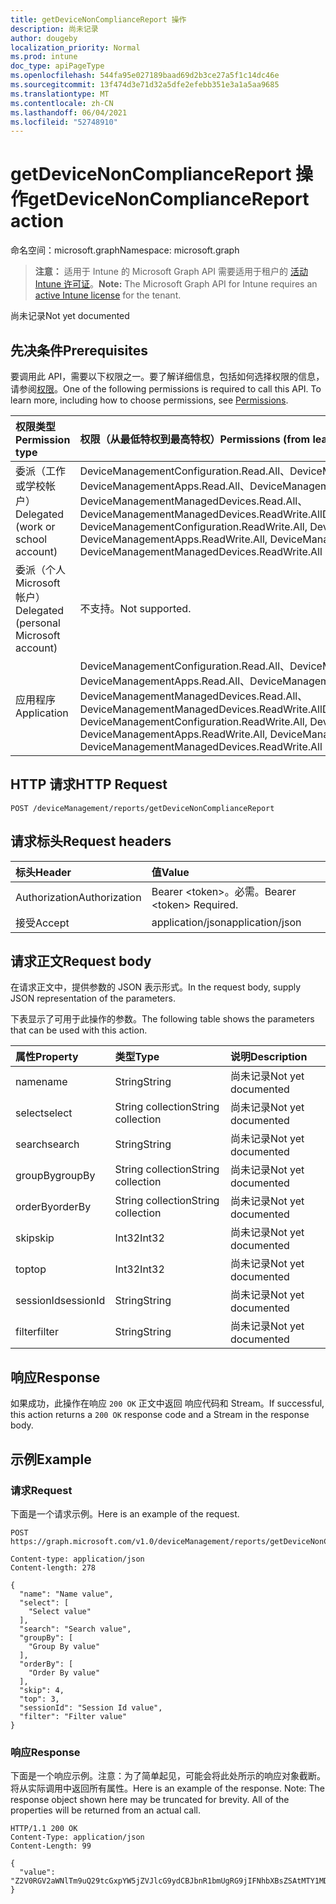 ```yaml
---
title: getDeviceNonComplianceReport 操作
description: 尚未记录
author: dougeby
localization_priority: Normal
ms.prod: intune
doc_type: apiPageType
ms.openlocfilehash: 544fa95e027189baad69d2b3ce27a5f1c14dc46e
ms.sourcegitcommit: 13f474d3e71d32a5dfe2efebb351e3a1a5aa9685
ms.translationtype: MT
ms.contentlocale: zh-CN
ms.lasthandoff: 06/04/2021
ms.locfileid: "52748910"
---
```

# <a name="getdevicenoncompliancereport-action"></a><span data-ttu-id="10d9e-103">getDeviceNonComplianceReport 操作</span><span class="sxs-lookup"><span data-stu-id="10d9e-103">getDeviceNonComplianceReport action</span></span>

<span data-ttu-id="10d9e-104">命名空间：microsoft.graph</span><span class="sxs-lookup"><span data-stu-id="10d9e-104">Namespace: microsoft.graph</span></span>

> <span data-ttu-id="10d9e-105">**注意：** 适用于 Intune 的 Microsoft Graph API 需要适用于租户的 [活动 Intune 许可证](https://go.microsoft.com/fwlink/?linkid=839381)。</span><span class="sxs-lookup"><span data-stu-id="10d9e-105">**Note:** The Microsoft Graph API for Intune requires an [active Intune license](https://go.microsoft.com/fwlink/?linkid=839381) for the tenant.</span></span>

<span data-ttu-id="10d9e-106">尚未记录</span><span class="sxs-lookup"><span data-stu-id="10d9e-106">Not yet documented</span></span>

## <a name="prerequisites"></a><span data-ttu-id="10d9e-107">先决条件</span><span class="sxs-lookup"><span data-stu-id="10d9e-107">Prerequisites</span></span>
<span data-ttu-id="10d9e-p101">要调用此 API，需要以下权限之一。要了解详细信息，包括如何选择权限的信息，请参阅[权限](/graph/permissions-reference)。</span><span class="sxs-lookup"><span data-stu-id="10d9e-p101">One of the following permissions is required to call this API. To learn more, including how to choose permissions, see [Permissions](/graph/permissions-reference).</span></span>

|<span data-ttu-id="10d9e-110">权限类型</span><span class="sxs-lookup"><span data-stu-id="10d9e-110">Permission type</span></span>|<span data-ttu-id="10d9e-111">权限（从最低特权到最高特权）</span><span class="sxs-lookup"><span data-stu-id="10d9e-111">Permissions (from least to most privileged)</span></span>|
|:---|:---|
|<span data-ttu-id="10d9e-112">委派（工作或学校帐户）</span><span class="sxs-lookup"><span data-stu-id="10d9e-112">Delegated (work or school account)</span></span>|<span data-ttu-id="10d9e-113">DeviceManagementConfiguration.Read.All、DeviceManagementConfiguration.ReadWrite.All、DeviceManagementApps.Read.All、DeviceManagementApps.ReadWrite.All、DeviceManagementManagedDevices.Read.All、DeviceManagementManagedDevices.ReadWrite.All</span><span class="sxs-lookup"><span data-stu-id="10d9e-113">DeviceManagementConfiguration.Read.All, DeviceManagementConfiguration.ReadWrite.All, DeviceManagementApps.Read.All, DeviceManagementApps.ReadWrite.All, DeviceManagementManagedDevices.Read.All, DeviceManagementManagedDevices.ReadWrite.All</span></span>|
|<span data-ttu-id="10d9e-114">委派（个人 Microsoft 帐户）</span><span class="sxs-lookup"><span data-stu-id="10d9e-114">Delegated (personal Microsoft account)</span></span>|<span data-ttu-id="10d9e-115">不支持。</span><span class="sxs-lookup"><span data-stu-id="10d9e-115">Not supported.</span></span>|
|<span data-ttu-id="10d9e-116">应用程序</span><span class="sxs-lookup"><span data-stu-id="10d9e-116">Application</span></span>|<span data-ttu-id="10d9e-117">DeviceManagementConfiguration.Read.All、DeviceManagementConfiguration.ReadWrite.All、DeviceManagementApps.Read.All、DeviceManagementApps.ReadWrite.All、DeviceManagementManagedDevices.Read.All、DeviceManagementManagedDevices.ReadWrite.All</span><span class="sxs-lookup"><span data-stu-id="10d9e-117">DeviceManagementConfiguration.Read.All, DeviceManagementConfiguration.ReadWrite.All, DeviceManagementApps.Read.All, DeviceManagementApps.ReadWrite.All, DeviceManagementManagedDevices.Read.All, DeviceManagementManagedDevices.ReadWrite.All</span></span>|

## <a name="http-request"></a><span data-ttu-id="10d9e-118">HTTP 请求</span><span class="sxs-lookup"><span data-stu-id="10d9e-118">HTTP Request</span></span>
<!-- {
  "blockType": "ignored"
}
-->
``` http
POST /deviceManagement/reports/getDeviceNonComplianceReport
```

## <a name="request-headers"></a><span data-ttu-id="10d9e-119">请求标头</span><span class="sxs-lookup"><span data-stu-id="10d9e-119">Request headers</span></span>
|<span data-ttu-id="10d9e-120">标头</span><span class="sxs-lookup"><span data-stu-id="10d9e-120">Header</span></span>|<span data-ttu-id="10d9e-121">值</span><span class="sxs-lookup"><span data-stu-id="10d9e-121">Value</span></span>|
|:---|:---|
|<span data-ttu-id="10d9e-122">Authorization</span><span class="sxs-lookup"><span data-stu-id="10d9e-122">Authorization</span></span>|<span data-ttu-id="10d9e-123">Bearer &lt;token&gt;。必需。</span><span class="sxs-lookup"><span data-stu-id="10d9e-123">Bearer &lt;token&gt; Required.</span></span>|
|<span data-ttu-id="10d9e-124">接受</span><span class="sxs-lookup"><span data-stu-id="10d9e-124">Accept</span></span>|<span data-ttu-id="10d9e-125">application/json</span><span class="sxs-lookup"><span data-stu-id="10d9e-125">application/json</span></span>|

## <a name="request-body"></a><span data-ttu-id="10d9e-126">请求正文</span><span class="sxs-lookup"><span data-stu-id="10d9e-126">Request body</span></span>
<span data-ttu-id="10d9e-127">在请求正文中，提供参数的 JSON 表示形式。</span><span class="sxs-lookup"><span data-stu-id="10d9e-127">In the request body, supply JSON representation of the parameters.</span></span>

<span data-ttu-id="10d9e-128">下表显示了可用于此操作的参数。</span><span class="sxs-lookup"><span data-stu-id="10d9e-128">The following table shows the parameters that can be used with this action.</span></span>

|<span data-ttu-id="10d9e-129">属性</span><span class="sxs-lookup"><span data-stu-id="10d9e-129">Property</span></span>|<span data-ttu-id="10d9e-130">类型</span><span class="sxs-lookup"><span data-stu-id="10d9e-130">Type</span></span>|<span data-ttu-id="10d9e-131">说明</span><span class="sxs-lookup"><span data-stu-id="10d9e-131">Description</span></span>|
|:---|:---|:---|
|<span data-ttu-id="10d9e-132">name</span><span class="sxs-lookup"><span data-stu-id="10d9e-132">name</span></span>|<span data-ttu-id="10d9e-133">String</span><span class="sxs-lookup"><span data-stu-id="10d9e-133">String</span></span>|<span data-ttu-id="10d9e-134">尚未记录</span><span class="sxs-lookup"><span data-stu-id="10d9e-134">Not yet documented</span></span>|
|<span data-ttu-id="10d9e-135">select</span><span class="sxs-lookup"><span data-stu-id="10d9e-135">select</span></span>|<span data-ttu-id="10d9e-136">String collection</span><span class="sxs-lookup"><span data-stu-id="10d9e-136">String collection</span></span>|<span data-ttu-id="10d9e-137">尚未记录</span><span class="sxs-lookup"><span data-stu-id="10d9e-137">Not yet documented</span></span>|
|<span data-ttu-id="10d9e-138">search</span><span class="sxs-lookup"><span data-stu-id="10d9e-138">search</span></span>|<span data-ttu-id="10d9e-139">String</span><span class="sxs-lookup"><span data-stu-id="10d9e-139">String</span></span>|<span data-ttu-id="10d9e-140">尚未记录</span><span class="sxs-lookup"><span data-stu-id="10d9e-140">Not yet documented</span></span>|
|<span data-ttu-id="10d9e-141">groupBy</span><span class="sxs-lookup"><span data-stu-id="10d9e-141">groupBy</span></span>|<span data-ttu-id="10d9e-142">String collection</span><span class="sxs-lookup"><span data-stu-id="10d9e-142">String collection</span></span>|<span data-ttu-id="10d9e-143">尚未记录</span><span class="sxs-lookup"><span data-stu-id="10d9e-143">Not yet documented</span></span>|
|<span data-ttu-id="10d9e-144">orderBy</span><span class="sxs-lookup"><span data-stu-id="10d9e-144">orderBy</span></span>|<span data-ttu-id="10d9e-145">String collection</span><span class="sxs-lookup"><span data-stu-id="10d9e-145">String collection</span></span>|<span data-ttu-id="10d9e-146">尚未记录</span><span class="sxs-lookup"><span data-stu-id="10d9e-146">Not yet documented</span></span>|
|<span data-ttu-id="10d9e-147">skip</span><span class="sxs-lookup"><span data-stu-id="10d9e-147">skip</span></span>|<span data-ttu-id="10d9e-148">Int32</span><span class="sxs-lookup"><span data-stu-id="10d9e-148">Int32</span></span>|<span data-ttu-id="10d9e-149">尚未记录</span><span class="sxs-lookup"><span data-stu-id="10d9e-149">Not yet documented</span></span>|
|<span data-ttu-id="10d9e-150">top</span><span class="sxs-lookup"><span data-stu-id="10d9e-150">top</span></span>|<span data-ttu-id="10d9e-151">Int32</span><span class="sxs-lookup"><span data-stu-id="10d9e-151">Int32</span></span>|<span data-ttu-id="10d9e-152">尚未记录</span><span class="sxs-lookup"><span data-stu-id="10d9e-152">Not yet documented</span></span>|
|<span data-ttu-id="10d9e-153">sessionId</span><span class="sxs-lookup"><span data-stu-id="10d9e-153">sessionId</span></span>|<span data-ttu-id="10d9e-154">String</span><span class="sxs-lookup"><span data-stu-id="10d9e-154">String</span></span>|<span data-ttu-id="10d9e-155">尚未记录</span><span class="sxs-lookup"><span data-stu-id="10d9e-155">Not yet documented</span></span>|
|<span data-ttu-id="10d9e-156">filter</span><span class="sxs-lookup"><span data-stu-id="10d9e-156">filter</span></span>|<span data-ttu-id="10d9e-157">String</span><span class="sxs-lookup"><span data-stu-id="10d9e-157">String</span></span>|<span data-ttu-id="10d9e-158">尚未记录</span><span class="sxs-lookup"><span data-stu-id="10d9e-158">Not yet documented</span></span>|



## <a name="response"></a><span data-ttu-id="10d9e-159">响应</span><span class="sxs-lookup"><span data-stu-id="10d9e-159">Response</span></span>
<span data-ttu-id="10d9e-160">如果成功，此操作在响应 `200 OK` 正文中返回 响应代码和 Stream。</span><span class="sxs-lookup"><span data-stu-id="10d9e-160">If successful, this action returns a `200 OK` response code and a Stream in the response body.</span></span>

## <a name="example"></a><span data-ttu-id="10d9e-161">示例</span><span class="sxs-lookup"><span data-stu-id="10d9e-161">Example</span></span>

### <a name="request"></a><span data-ttu-id="10d9e-162">请求</span><span class="sxs-lookup"><span data-stu-id="10d9e-162">Request</span></span>
<span data-ttu-id="10d9e-163">下面是一个请求示例。</span><span class="sxs-lookup"><span data-stu-id="10d9e-163">Here is an example of the request.</span></span>
``` http
POST https://graph.microsoft.com/v1.0/deviceManagement/reports/getDeviceNonComplianceReport

Content-type: application/json
Content-length: 278

{
  "name": "Name value",
  "select": [
    "Select value"
  ],
  "search": "Search value",
  "groupBy": [
    "Group By value"
  ],
  "orderBy": [
    "Order By value"
  ],
  "skip": 4,
  "top": 3,
  "sessionId": "Session Id value",
  "filter": "Filter value"
}
```

### <a name="response"></a><span data-ttu-id="10d9e-164">响应</span><span class="sxs-lookup"><span data-stu-id="10d9e-164">Response</span></span>
<span data-ttu-id="10d9e-p102">下面是一个响应示例。注意：为了简单起见，可能会将此处所示的响应对象截断。将从实际调用中返回所有属性。</span><span class="sxs-lookup"><span data-stu-id="10d9e-p102">Here is an example of the response. Note: The response object shown here may be truncated for brevity. All of the properties will be returned from an actual call.</span></span>
``` http
HTTP/1.1 200 OK
Content-Type: application/json
Content-Length: 99

{
  "value": "Z2V0RGV2aWNlTm9uQ29tcGxpYW5jZVJlcG9ydCBJbnR1bmUgRG9jIFNhbXBsZSAtMTY1MDA3NDI3OA=="
}
```




